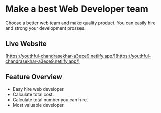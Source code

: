 # Make a best Web Developer team

Choose a better web team and make quality product. You can easily hire and strong your development prosses.

## Live Website
[https://youthful-chandrasekhar-a3ece9.netlify.app/](https://youthful-chandrasekhar-a3ece9.netlify.app/)

## Feature Overview

* Easy hire web developer.
* Calculate total cost.
* Calculate total number you can hire.
* Most valuable developer.